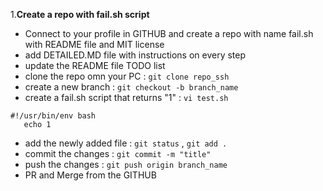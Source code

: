 

1.**Create a repo with fail.sh script**
- Connect to your profile in GITHUB and create a repo with name fail.sh with README file and MIT license
- add DETAILED.MD file with instructions on every step
- update the README file TODO list
- clone the repo omn your PC : ```git clone repo_ssh```
- create a new branch : ```git checkout -b branch_name```
- create a fail.sh script that returns "1" : ```vi test.sh```
```
#!/usr/bin/env bash
   echo 1
```
- add the newly added file : ```git status``` , ```git add .```
- commit the changes : ```git commit -m "title"```
- push the changes : ```git push origin branch_name```
- PR and Merge from the GITHUB


















